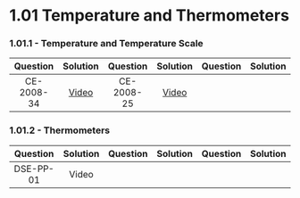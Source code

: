 # 1.01 Temperature and Thermometers

### 1.01.1 - Temperature and Temperature Scale

| Question | Solution | Question | Solution | Question | Solution |
| :---: | :---: | :---: | :---: | :---: | :--- |
| CE-2008-34 | [Video](https://youtu.be/hdqgdwCi-3U) | CE-2008-25 | [Video](https://youtu.be/D6VeeVGBq9w) |  |  |

### 1.01.2 - Thermometers

| Question | Solution | Question | Solution | Question | Solution |
| :---: | :---: | :---: | :---: | :---: | :---: |
| DSE-PP-01 | Video |  |  |  |  |

